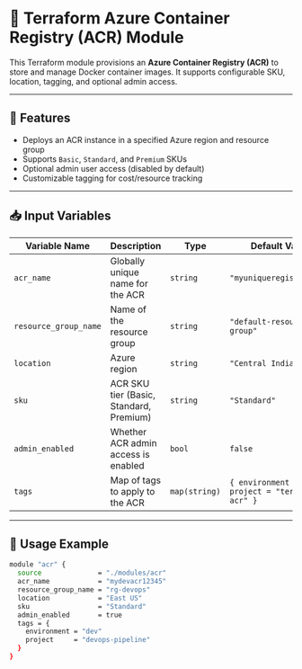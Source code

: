 # 🐳 Terraform Azure Container Registry (ACR) Module

This Terraform module provisions an **Azure Container Registry (ACR)** to store and manage Docker container images. It supports configurable SKU, location, tagging, and optional admin access.

---

## 🎯 Features

- Deploys an ACR instance in a specified Azure region and resource group
- Supports `Basic`, `Standard`, and `Premium` SKUs
- Optional admin user access (disabled by default)
- Customizable tagging for cost/resource tracking

---

## 📥 Input Variables

| Variable Name         | Description                                      | Type           | Default Value                  |
|------------------------|--------------------------------------------------|----------------|--------------------------------|
| `acr_name`             | Globally unique name for the ACR                 | `string`       | `"myuniqueregistry1234"`       |
| `resource_group_name`  | Name of the resource group                       | `string`       | `"default-resource-group"`     |
| `location`             | Azure region                                     | `string`       | `"Central India"`              |
| `sku`                  | ACR SKU tier (Basic, Standard, Premium)          | `string`       | `"Standard"`                   |
| `admin_enabled`        | Whether ACR admin access is enabled              | `bool`         | `false`                        |
| `tags`                 | Map of tags to apply to the ACR                  | `map(string)`  | `{ environment = "dev", project = "terraform-acr" }` |

---

## 🚀 Usage Example

```bash
module "acr" {
  source              = "./modules/acr"
  acr_name            = "mydevacr12345"
  resource_group_name = "rg-devops"
  location            = "East US"
  sku                 = "Standard"
  admin_enabled       = true
  tags = {
    environment = "dev"
    project     = "devops-pipeline"
  }
}
```
